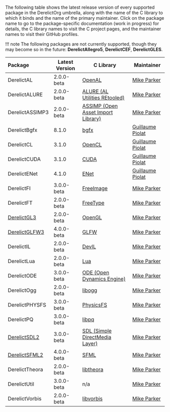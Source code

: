The following table shows the latest release version of every supported package in the DerelictOrg umbrella, along with the name of the C library to which it binds and the name of the primary maintainer. Click on the package name to go to the package-specific documentation (work in progress) for details, the C library names to visit the C project pages, and the maintainer names to visit their GitHub profiles.

!!! note 
    The following packages are not currently supported, though they may become so in the future: **DerelictAllegro5**, **DerelictCEF**, **DerelictGLES**.

| Package           | Latest Version | C Library                                | Maintainer         |
| :------           | -------------- | ----------                               | ----------         |
| DerelictAL        | 2.0.0-beta     | [OpenAL]                                 | [Mike Parker]      |
| DerelictALURE     | 2.0.0-beta     | [ALURE (AL Utilities REtooled)]          | [Mike Parker]      |
| DerelictASSIMP3   | 2.0.0-beta     | [ASSIMP (Open Asset Import Library)]     | [Mike Parker]      |
| DerelictBgfx      | 8.1.0          | [bgfx]                                   | [Guillaume Piolat] |
| DerelictCL        | 3.1.0          | [OpenCL]                                 | [Guillaume Piolat] |
| DerelictCUDA      | 3.1.0          | [CUDA]                                   | [Guillaume Piolat] |
| DerelictENet      | 4.1.0          | [ENet]                                   | [Guillaume Piolat] |
| DerelictFI        | 3.0.0-beta     | [FreeImage]                              | [Mike Parker]      |
| DerelictFT        | 2.0.0-beta     | [FreeType]                               | [Mike Parker]      |
| [DerelictGL3]     | 2.0.0-beta     | [OpenGL]                                 | [Mike Parker]      |
| [DerelictGLFW3]   | 4.0.0-beta     | [GLFW]                                   | [Mike Parker]      |
| DerelictIL        | 2.0.0-beta     | [DevIL]                                  | [Mike Parker]      |
| DerelictLua       | 2.0.0-beta     | [Lua]                                    | [Mike Parker]      |
| DerelictODE       | 3.0.0-beta     | [ODE (Open Dynamics Engine)]             | [Mike Parker]      |
| DerelictOgg       | 2.0.0-beta     | [libogg]                                 | [Mike Parker]      |
| DerelictPHYSFS    | 3.0.0-beta     | [PhysicsFS]                              | [Mike Parker]      |
| DerelictPQ        | 3.0.0-beta     | [libpq]                                  | [Mike Parker]      |
| [DerelictSDL2]    | 3.0.0-beta     | [SDL (Simple DirectMedia Layer)]         | [Mike Parker]      |
| [DerelictSFML2]   | 4.0.0-beta     | [SFML]                                   | [Mike Parker]      |
| DerelictTheora    | 2.0.0-beta     | [libtheora]                              | [Mike Parker]      |
| DerelictUtil      | 3.0.0-beta     | n/a                                      | [Mike Parker]      |
| DerelictVorbis    | 2.0.0-beta     | [libvorbis]                              | [Mike Parker]      |


[DerelictGL3]: gl3
[DerelictGLFW3]: glfw3
[DerelictSDL2]: sdl2
[DerelictSFML2]: sfml2

[OpenAL]: http://www.openal.org/
[ALURE (AL Utilities REtooled)]: http://kcat.strangesoft.net/alure.html
[ASSIMP (Open Asset Import Library)]: http://assimp.sourceforge.net/
[bgfx]: https://github.com/bkaradzic/bgfx/
[OpenCL]: http://www.khronos.org/opencl/
[CUDA]: http://www.nvidia.com/object/cuda_home_new.html
[ENet]: http://enet.bespin.org/
[FreeImage]: http://freeimage.sourceforge.net/
[FreeType]: http://freetype.org/
[OpenGL]: https://www.opengl.org/
[GLFW]: http://www.glfw.org/
[DevIL]: https://github.com/DentonW/DevIL
[Lua]: https://www.lua.org/
[ODE (Open Dynamics Engine)]: https://bitbucket.org/odedevs/ode
[libogg]: http://xiph.org/ogg/
[PhysicsFS]: http://icculus.org/physfs/
[libpq]: https://www.postgresql.org/docs/9.6/static/libpq.html
[SDL (Simple DirectMedia Layer)]: https://libsdl.org/
[SFML]: https://www.sfml-dev.org/
[libtheora]: http://xiph.org/theora/
[libvorbis]: http://xiph.org/vorbis/

[Mike Parker]: https://github.com/mdparker
[Guillaume Piolat]: https://github.com/p0nce
